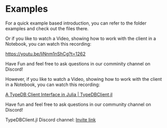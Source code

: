 # Examples

For a quick example based introduction, you can refer to the folder examples and check out the files there.

Or if you like to watch a Video, showing how to work with the client in a Notebook, you can watch this recording:

https://youtu.be/liNnm1nShCg?t=1262

Have Fun and feel free to ask questions in our comminity channel on Discord!

However, if you like to watch a Video, showing how to work with the client in a Notebook, you can watch this recording:

[A TypeDB Client Interface in Julia | TypeDBClient.jl](https://youtu.be/liNnm1nShCg?t=1262)

Have fun and feel free to ask questions in our community channel on Discord!

TypeDBClient.jl Discord channel: [Invite link](https://discord.gg/fYgKmGDukH)
